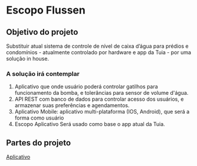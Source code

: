 # Escopo Flussen

## Objetivo do projeto

Substituir atual sistema de controle de nível de caixa d’água para prédios e condomínios - atualmente controlado por hardware e app da Tuia - por uma solução in house.

### A solução irá contemplar

1. Aplicativo que onde usuário poderá controlar gatilhos para funcionamento da bomba, e tolerâncias para sensor de volume d'água.
2. API REST com banco de dados para controlar acesso dos usuários, e armazenar suas preferências e agendamentos.
3. Aplicativo Mobile: aplicativo multi-plataforma (IOS, Android), que será a forma como usuário
4. Escopo Aplicativo
Será usado como base o app atual da Tuia.

## Partes do projeto

[Aplicativo](aplicativo.md)